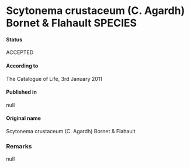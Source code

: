 Scytonema crustaceum (C. Agardh) Bornet & Flahault SPECIES
=======

#### Status
ACCEPTED

#### According to
The Catalogue of Life, 3rd January 2011

#### Published in
null

#### Original name
Scytonema crustaceum (C. Agardh) Bornet & Flahault

### Remarks
null